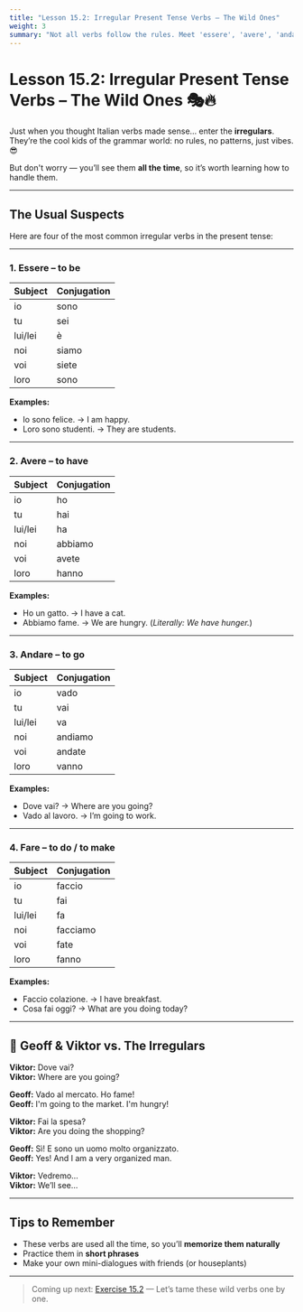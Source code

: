 ```yaml
---
title: "Lesson 15.2: Irregular Present Tense Verbs – The Wild Ones"
weight: 3
summary: "Not all verbs follow the rules. Meet 'essere', 'avere', 'andare', and more — Italy’s most unpredictable grammar celebrities."
---
```


# Lesson 15.2: Irregular Present Tense Verbs – The Wild Ones 🎭🔥

Just when you thought Italian verbs made sense… enter the **irregulars**.  
They’re the cool kids of the grammar world: no rules, no patterns, just vibes. 😎

But don't worry — you’ll see them **all the time**, so it’s worth learning how to handle them.

---

## The Usual Suspects

Here are four of the most common irregular verbs in the present tense:

---

### 1. **Essere** – to be

| Subject | Conjugation |
|---------|-------------|
| io      | sono        |
| tu      | sei         |
| lui/lei | è           |
| noi     | siamo       |
| voi     | siete       |
| loro    | sono        |

**Examples:**
- Io sono felice. → I am happy.  
- Loro sono studenti. → They are students.

---

### 2. **Avere** – to have

| Subject | Conjugation |
|---------|-------------|
| io      | ho          |
| tu      | hai         |
| lui/lei | ha          |
| noi     | abbiamo     |
| voi     | avete       |
| loro    | hanno       |

**Examples:**
- Ho un gatto. → I have a cat.  
- Abbiamo fame. → We are hungry. (*Literally: We have hunger.*)

---

### 3. **Andare** – to go

| Subject | Conjugation |
|---------|-------------|
| io      | vado        |
| tu      | vai         |
| lui/lei | va          |
| noi     | andiamo     |
| voi     | andate      |
| loro    | vanno       |

**Examples:**
- Dove vai? → Where are you going?  
- Vado al lavoro. → I’m going to work.

---

### 4. **Fare** – to do / to make

| Subject | Conjugation |
|---------|-------------|
| io      | faccio      |
| tu      | fai         |
| lui/lei | fa          |
| noi     | facciamo    |
| voi     | fate        |
| loro    | fanno       |

**Examples:**
- Faccio colazione. → I have breakfast.  
- Cosa fai oggi? → What are you doing today?

---

## 👀 Geoff & Viktor vs. The Irregulars

**Viktor:** Dove vai?  
**Viktor:** Where are you going?

**Geoff:** Vado al mercato. Ho fame!  
**Geoff:** I'm going to the market. I'm hungry!

**Viktor:** Fai la spesa?  
**Viktor:** Are you doing the shopping?

**Geoff:** Sì! E sono un uomo molto organizzato.  
**Geoff:** Yes! And I am a very organized man.

**Viktor:** Vedremo…  
**Viktor:** We’ll see…

---

## Tips to Remember

- These verbs are used all the time, so you’ll **memorize them naturally**  
- Practice them in **short phrases**  
- Make your own mini-dialogues with friends (or houseplants)

---

> Coming up next: [Exercise 15.2](../exercise15.2/) — Let’s tame these wild verbs one by one.
